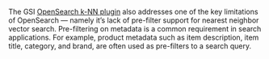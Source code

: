The GSI [OpenSearch k-NN plugin](https://www.gsitechnology.com/OpenSearch) also addresses one of the key limitations of OpenSearch — namely it’s lack of pre-filter support for nearest neighbor vector search. Pre-filtering on metadata is a common requirement in search applications. For example, product metadata such as item description, item title, category, and brand, are often used as pre-filters to a search query.
